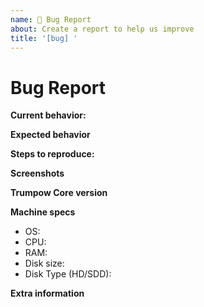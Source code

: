 ```yaml
---
name: 🐜 Bug Report
about: Create a report to help us improve
title: '[bug] '
---
```


<!-- Please make sure you are posting an technical issue related to Trumpow Core. --> 

<!-- For general questions about Trumpow or wallet recovery please use one of the various communities:
* [Discord](https://trumpow.meme/discord) -->

<!-- ISSUES MISSING IMPORTANT INFORMATION MAY BE CLOSED WITHOUT INVESTIGATION. -->

# Bug Report

**Current behavior:**
<!-- Describe how the bug manifests. -->

**Expected behavior**
<!-- Describe what the behavior would be without the bug. -->

**Steps to reproduce:**
<!--  Please explain the steps required to duplicate the issue, especially if you are able to provide a sample application or sample code -->

**Screenshots**
<!-- If the issue is related to the GUI, screenshots can be added to this issue via drag & drop. -->

**Trumpow Core version**
<!-- List the version number/commit ID, and if it is an official binary, self compiled or a distribution package such as PPA. -->

**Machine specs**
- OS:
- CPU:
- RAM:
- Disk size:
- Disk Type (HD/SDD):

**Extra information**
<!-- This is normally the contents of a `debug.log` or `config.log` file. Raw text or a link to a pastebin type site are preferred. -->